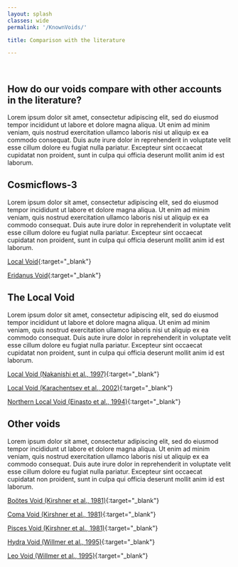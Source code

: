 ```yaml
---
layout: splash
classes: wide
permalink: '/KnownVoids/'

title: Comparison with the literature

---
```


<br>

## How do our voids compare with other accounts in the literature?

Lorem ipsum dolor sit amet, consectetur adipiscing elit, sed do eiusmod tempor incididunt ut labore et dolore magna aliqua. Ut enim ad minim veniam, quis nostrud exercitation ullamco laboris nisi ut aliquip ex ea commodo consequat. Duis aute irure dolor in reprehenderit in voluptate velit esse cillum dolore eu fugiat nulla pariatur. Excepteur sint occaecat cupidatat non proident, sunt in culpa qui officia deserunt mollit anim id est laborum.




## Cosmicflows-3

Lorem ipsum dolor sit amet, consectetur adipiscing elit, sed do eiusmod tempor incididunt ut labore et dolore magna aliqua. Ut enim ad minim veniam, quis nostrud exercitation ullamco laboris nisi ut aliquip ex ea commodo consequat. Duis aute irure dolor in reprehenderit in voluptate velit esse cillum dolore eu fugiat nulla pariatur. Excepteur sint occaecat cupidatat non proident, sunt in culpa qui officia deserunt mollit anim id est laborum.


[Local Void](../LiteratureVoids/LocalVoidTully+2019.html){:target="_blank"}

[Eridanus Void](../LiteratureVoids/EridanusVoidTully+2019.html){:target="_blank"}


## The Local Void

Lorem ipsum dolor sit amet, consectetur adipiscing elit, sed do eiusmod tempor incididunt ut labore et dolore magna aliqua. Ut enim ad minim veniam, quis nostrud exercitation ullamco laboris nisi ut aliquip ex ea commodo consequat. Duis aute irure dolor in reprehenderit in voluptate velit esse cillum dolore eu fugiat nulla pariatur. Excepteur sint occaecat cupidatat non proident, sunt in culpa qui officia deserunt mollit anim id est laborum.

[Local Void (Nakanishi et al., 1997)](../LiteratureVoids/LocalVoidNakanishi+1997.html){:target="_blank"}

[Local Void (Karachentsev et al., 2002)](../LiteratureVoids/LocalVoidKarachentsev+2002.html){:target="_blank"}

[Northern Local Void (Einasto et al., 1994)](../LiteratureVoids/NorthernLocalVoidEinasto+1994.html){:target="_blank"}


## Other voids

Lorem ipsum dolor sit amet, consectetur adipiscing elit, sed do eiusmod tempor incididunt ut labore et dolore magna aliqua. Ut enim ad minim veniam, quis nostrud exercitation ullamco laboris nisi ut aliquip ex ea commodo consequat. Duis aute irure dolor in reprehenderit in voluptate velit esse cillum dolore eu fugiat nulla pariatur. Excepteur sint occaecat cupidatat non proident, sunt in culpa qui officia deserunt mollit anim id est laborum.


[Boötes Void (Kirshner et al., 1981)](../LiteratureVoids/BoötesVoidKirshner+1981.html){:target="_blank"}

[Coma Void (Kirshner et al., 1981)](../LiteratureVoids/ComaVoidKirshner+1981.html){:target="_blank"}

[Pisces Void (Kirshner et al., 1981)](../LiteratureVoids/PiscesVoidKirshner+1981.html){:target="_blank"}

[Hydra Void (Willmer et al., 1995)](../LiteratureVoids/HydraVoidWillmer+1995.html){:target="_blank"}

[Leo Void (Willmer et al., 1995)](../LiteratureVoids/LeoVoidWillmer+1995.html){:target="_blank"}


